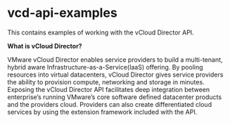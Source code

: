 # vcd-api-examples
This contains examples of working with the vCloud Director API.

<b>What is vCloud Director?</b>

VMware vCloud Director enables service providers to build a multi-tenant, hybrid aware Infrastructure-as-a-Service(IaaS) offering. By pooling resources into virtual datacenters, vCloud Director gives service providers the ability to provision compute, networking and storage in minutes. Exposing the vCloud Director API facilitates deep integration between enterprise’s running VMware’s core software defined datacenter products and the providers cloud.   Providers can also create differentiated cloud services by using the extension framework included with the API.

